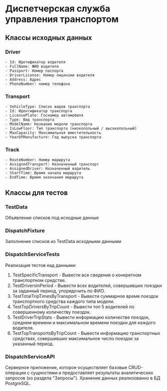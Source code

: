 # Диспетчерская служба управления транспортом

## Классы исходных данных

### Driver
	- Id: Идетификатор водителя
	- FullName: ФИО водителя
	- Passport: Номер паспорта
	- DriverLicense: Номер лицензии водителя
	- Address: Адрес
	- PhoneNumber: номер телефона

### Transport
	- VehicleType: Список видов транспорта
	- Id: Идентификатор транспорта
	- LicensePlate: Госномер автомобиля
	- Type: Вид транспорта
	- ModelName: Название модели транспорта
	- IsLowFloor: Тип транспорта (низкопольный / высокопольный)
	- MaxCapacity: Максимальная вместительность
	- YearOfManufacture: Год выпуска транспорта

### Track
	- RouteNumber: Номер маршрута
	- AssignedTransport: Назначенный транспорт
	- AssignedDriver: Назначенный водитель
	- StartTime: Время начала маршрута
	- EndTime: Время окончания маршрута

## Классы для тестов

### TestData
Объявление списков под исходные данные

### DispatchFixture
Заполнение списков из TestData исходными данными

### DispatchServiceTests
Реализация тестов над данными:
1) TestSpecificTransport - Вывести все сведения о конкретном транспортном средстве.
2) TestDriversInPeriod - Вывести всех водителей, совершивших поездки за заданный период, упорядочить по ФИО.
3) TestTotalTripTimesByTransport - Вывести суммарное время поездок транспортного средства каждого типа модели.
4) TestTopDriversByTripCount - Вывести топ 5 водителей по совершенному количеству поездок.
5) TestDriverTripStats - Вывести информацию количестве поездок, среднем времени и максимальном времени поездки для каждого водителя.
6) TestTopTransportsByTripCount - Вывести информацию транспортных средствах, совершивших максимальное число поездок за указанный период.

### DispatchServiceAPI
Серверное приложение, которое осуществляет базовые CRUD-операции с сущностями и предоставляет результаты аналитических запросов (из раздела "Запросы"). Хранение данных реализованно в БД PostgreSQL.
